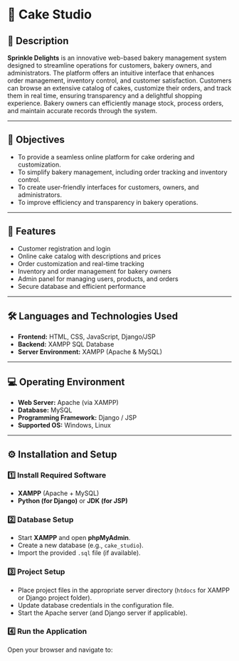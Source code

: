 # 🍰 Cake Studio

## 📖 Description  
**Sprinkle Delights** is an innovative web-based bakery management system designed to streamline operations for customers, bakery owners, and administrators. The platform offers an intuitive interface that enhances order management, inventory control, and customer satisfaction. Customers can browse an extensive catalog of cakes, customize their orders, and track them in real time, ensuring transparency and a delightful shopping experience. Bakery owners can efficiently manage stock, process orders, and maintain accurate records through the system.

---

## 🎯 Objectives  
- To provide a seamless online platform for cake ordering and customization.  
- To simplify bakery management, including order tracking and inventory control.  
- To create user-friendly interfaces for customers, owners, and administrators.  
- To improve efficiency and transparency in bakery operations.  

---

## 🧩 Features  
- Customer registration and login  
- Online cake catalog with descriptions and prices  
- Order customization and real-time tracking  
- Inventory and order management for bakery owners  
- Admin panel for managing users, products, and orders  
- Secure database and efficient performance  

---

## 🛠️ Languages and Technologies Used  
- **Frontend:** HTML, CSS, JavaScript, Django/JSP  
- **Backend:** XAMPP SQL Database  
- **Server Environment:** XAMPP (Apache & MySQL)  

---

## 💻 Operating Environment  
- **Web Server:** Apache (via XAMPP)  
- **Database:** MySQL  
- **Programming Framework:** Django / JSP  
- **Supported OS:** Windows, Linux  

---

## ⚙️ Installation and Setup  

### 1️⃣ Install Required Software  
- **XAMPP** (Apache + MySQL)  
- **Python (for Django)** or **JDK (for JSP)**  

### 2️⃣ Database Setup  
- Start **XAMPP** and open **phpMyAdmin**.  
- Create a new database (e.g., `cake_studio`).  
- Import the provided `.sql` file (if available).  

### 3️⃣ Project Setup  
- Place project files in the appropriate server directory (`htdocs` for XAMPP or Django project folder).  
- Update database credentials in the configuration file.  
- Start the Apache server (and Django server if applicable).  

### 4️⃣ Run the Application  
Open your browser and navigate to:  
